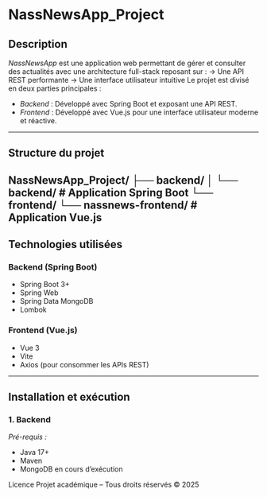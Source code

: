 # NassNewsApp_Project

## Description
*NassNewsApp* est une application web permettant de gérer et consulter des actualités avec une architecture full-stack reposant sur :
 -> Une API REST performante
 -> Une interface utilisateur intuitive
Le projet est divisé en deux parties principales :
- *Backend* : Développé avec Spring Boot et exposant une API REST.
- *Frontend* : Développé avec Vue.js pour une interface utilisateur moderne et réactive.

---

## Structure du projet
NassNewsApp_Project/
├── backend/
│ └── backend/ # Application Spring Boot
└── frontend/
└── nassnews-frontend/ # Application Vue.js
---

## Technologies utilisées

### Backend (Spring Boot)
- Spring Boot 3+
- Spring Web
- Spring Data MongoDB
- Lombok

### Frontend (Vue.js)
- Vue 3
- Vite
- Axios (pour consommer les APIs REST)

---

## Installation et exécution

### 1. Backend

*Pré-requis :*
- Java 17+
- Maven
- MongoDB en cours d’exécution

Licence
Projet académique – Tous droits réservés © 2025
